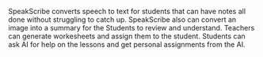 SpeakScribe converts speech to text for students that can have notes all done without struggling to catch up. SpeakScribe also can convert an image into a summary for the Students to review and understand. Teachers can generate workesheets and assign them to the student. Students can ask AI for help on the lessons and get personal assignments from the AI.

